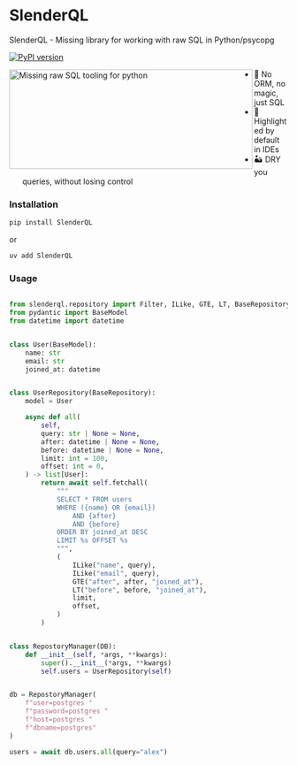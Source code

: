 # SlenderQL
SlenderQL - Missing library for working with raw SQL in Python/psycopg

[![PyPI version](https://img.shields.io/pypi/v/slenderql.svg)](https://pypi.org/project/slenderql/)

<img align="left" width="440" height="180" alt="Missing raw SQL tooling for python" src="https://github.com/user-attachments/assets/7f714119-e764-4427-b1b4-43051ead4a17" />

- 💯 No ORM, no magic, just SQL
- 🎨 Highlighted by default in IDEs
- 🏜️ DRY you queries, without losing control

### Installation

```bash
pip install SlenderQL
```

or
```bash
uv add SlenderQL
```

### Usage

```python

from slenderql.repository import Filter, ILike, GTE, LT, BaseRepository, DB
from pydantic import BaseModel
from datetime import datetime


class User(BaseModel):
    name: str
    email: str
    joined_at: datetime


class UserRepository(BaseRepository):
    model = User

    async def all(
        self,
        query: str | None = None,
        after: datetime | None = None,
        before: datetime | None = None,
        limit: int = 100,
        offset: int = 0,
    ) -> list[User]:
        return await self.fetchall(
            """
            SELECT * FROM users
            WHERE ({name} OR {email})
                AND {after}
                AND {before}
            ORDER BY joined_at DESC
            LIMIT %s OFFSET %s
            """,
            (
                ILike("name", query),
                ILike("email", query),
                GTE("after", after, "joined_at"),
                LT("before", before, "joined_at"),
                limit,
                offset,
            )
        )


class RepostoryManager(DB):
    def __init__(self, *args, **kwargs):
        super().__init__(*args, **kwargs)
        self.users = UserRepository(self)


db = RepostoryManager(
    f"user=postgres "
    f"password=postgres "
    f"host=postgres "
    f"dbname=postgres"
)

users = await db.users.all(query="alex")
```

